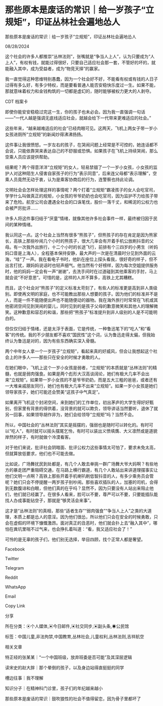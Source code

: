 # 那些原本是废话的常识｜给一岁孩子“立规矩”，印证丛林社会遍地怂人

那些原本是废话的常识｜给一岁孩子“立规矩”，印证丛林社会遍地怂人

08/28/2024

这个社会的许多人都推崇“丛林法则”，张嘴就是“争当人上人”，认为只要成为“人上人”，有权有钱，就能过得很好，只要自己适应社会那一套，不管好的坏的，就能融入其中，成为受益者，成为“物竞天择”的赢家。

我一直觉得这种思维特别愚蠢，因为一个社会好不好，不能看有权或有钱的人日子过得有多么好，有多少特权，而是要看普通人能否安稳快乐度过一生。如果不能，那就意味着权力和金钱构筑的一切都是虚幻的，随时能够被权力更大的人剥夺。

CDT 档案卡













即使你能安安稳稳过完这一生，你的孩子也未必会。因为我一直强调一句话——“一代人越是强调无底线适应社会，就越会给下一代带来更难适应的社会。”

这些年来，“越来越难适应的社会”已经肉眼可见。这两天，飞机上两女子带一岁小女孩进厕所“立规矩”的新闻炒得沸沸扬扬。

这件事让我很愤怒。一岁左右的孩子，在哭闹问题上经常是不可控的，她连话都不会说，只能依靠哭来表达自己的不舒服或恐惧。如果孩子在飞机上持续哭闹，那么空乘人员应该提供帮助。

结果呢？两个得意洋洋“立规矩”的女人，轻易禁锢了一个一岁小女孩，小女孩的监护人对这种陌生人侵害自家孩子的行为“表示同意”，后来连父母都“表示理解”，空乘人员竟然无动于衷，认为是乘客协商后的行为，连警察也持此论调。

文明社会会怎样处理这样的事情呢？两个打着“立规矩”霸凌孩子的女人会吃官司，学学什么叫做真正的规矩，小女孩的爷爷奶奶也会吃官司，因为监护不力给孩子带来了危险。航空公司会遭遇全社会的口诛笔伐，股价一落千丈，和稀泥的公权力也会被严厉批评……

许多人将这件事归结于“厌童”情绪，就像其他许多社会事件一样，最终被归因于民间的某种情绪。

我认同这一点。这个社会上当然有很多“熊孩子”，但熊孩子的存在肯定是因为熊家长，高铁上那些吵闹几个小时的熊孩子，很大几率会有开着手机公放刷抖音的父母。有一次我外出旅行，十二个小时的长途飞行，前排有个三四岁的小男生（听妈妈口音是上海人），全程基本保持安静，最大声的一次是在清晨时分见到外面的云海，“哇”了一声。我在看电子书时，他趴在座位上探头看我，很好奇的样子，但不出言打扰，跟妈妈说话时也轻声细气。他当然有个好榜样，因为每次空姐提供服务时，他的妈妈一定会有一声“谢谢”，去洗手间时在过道碰到其他乘客的手肘，马上就会说“不好意思”。可惜的是，这样的人并不算多，高铁上尤其糟糕。

而且，这个社会对“熊孩子”的定义标准太苛刻了，有些人的标准更是高到非人类级别。即使再文明的家庭，也不可能教出那些人想要的孩子。因为他们的标准并不是人，而是一件不能随便出声也不能随便动的器物。我在海外旅行时常常在飞机或其他密闭空间见到哭闹的婴儿，同时见到的是孩子父母的歉意微笑和其他人的理解微笑。这种歉意和容忍的和谐，那些把“熊孩子”标准提升到非人级别的人是不可能明白的。

但仅仅归结于情绪，还是太浮于表面，它是传统，一种鲁迅笔下的“吃人”和“看客”的传统。我的不少朋友都不喜欢“国民性”这个词，认为鲁迅走得太偏，但我始终认为鲁迅是对的，因为有些东西确实深入骨髓。

两个中年女人拿一个一岁孩子“立规矩”，看起来真的好威风，但会让我想起这个社会上的许多人——那些只在安全的时候才勇敢的人。

在她们眼中，飞机上这个一岁小女孩是弱者，“立规矩”的本质就是“丛林法则”的精髓，也就是弱肉强食。如果是两个彪形大汉高谈阔论，她们有极大几率不会出来“立规矩”。如果带一岁小女孩的不是爷爷奶奶，而是五大三粗的爸爸，或者还有一大堆亲戚朋友同行，她们也有极大几率不出来“立规矩”。如果一岁小女孩是她们领导家孩子，她们可能还会赞美“这孩子中气真足”。

如果离开飞机这个封闭空间，来到她们的工作单位，初出茅庐的大学生得好好甄别，但家里有背景的得供着，没背景的就可以欺负，领导讲话当然要听，退休了就另一回事，如果领导胡作非为，她们会给领导“立规矩”吗？当然不会。

所以，中国社会的“丛林法则”其实是摇摆的，强弱也是随时可以转化的。有时可以“吃人”，有时就可以摇头摆尾乞怜，有时可以装出义愤填膺、大义凛然或是道貌岸然的样子，有时就做个冷漠看客。

对于他们来说，批评社会阴暗面、批评公权力这些事情太可怕了，要求未免太高，但就算放低要求，他们也不可能去做。

比如说，广场舞扰民到处都是，有几个人敢去单挑一群广场舞大爷大妈啊？有些地方的暴走团严重阻碍交通，在马路上横行霸道，有几个人敢站出来讲道理摆事实让他们文明一点啊？高铁上那些开着手机喇叭刷低智抖音的人，有多少乘务员会管呢？她们只会不停提醒一两岁孩子别吵闹。那些喜欢插队的人，加塞的司机，会得到无数腹诽和白眼，但他们真的在乎吗？显然不，因为只要没有人站出来阻止他们，他们就已经赢了。在很多人看来，脸可以不要，尊严可以不要，只要能插队能找人办成事能钻空子，那就是“够灵活会来事”。

这才是“丛林法则”的真相，那些“适者生存”“弱肉强食”“争当人上人”之类的大道理，本质上都是怂人的意淫。因为他们很怂，所以他们只会在安全的时候勇敢，只会在虚假的环境下慷慨激昂。面对真正的丑恶时，他们就会扑上去“融入其中”，哪怕在粪坑里喘不过气来，也会挣扎着叫道：“看，我又适应社会了！”

可怜的是无辜的孩子们，他们别无选择，举目四顾，找个正常人都是奢望。

Facebook

Twitter

Telegram

Reddit

WhatsApp

Email

Copy Link

分享

所在分类：⦿个人媒体,▣今日邮件,▣社交同步,▣副头条,◉公民馆

标签：中国儿童,非法拘禁,中国教育,丛林社会,儿童权利,丛林法则,吉祥航空

相关文章

特正经的张某某｜“一个中国班级，放弃班委是否可能”及其深层逻辑

读宋史的赵大胖｜那个晕倒的孩子，以及身边站得直挺挺的同学

槽边往事｜我不理解

知识分子｜在精神科门诊里，孩子们的年纪越来越小

那些原本是废话的常识｜鼓吹狼性的社会不值得留恋，因为骨子里都坏了